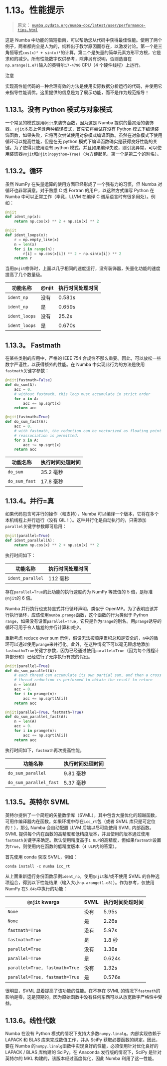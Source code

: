 # 1.13。性能提示

> 原文： [`numba.pydata.org/numba-doc/latest/user/performance-tips.html`](http://numba.pydata.org/numba-doc/latest/user/performance-tips.html)

这是 Numba 中功能的简短指南，可以帮助您从代码中获得最佳性能。使用了两个例子，两者都完全是人为的，纯粹出于教学原因而存在，以激发讨论。第一个是三角恒等式`cos(x)² + sin(x)²`的计算，第二个是矢量的简单元素方形平方根，它是求和的减少。所有性能数字仅供参考，除非另有说明，否则选自在`np.arange(1.e7)`输入的英特尔`i7-4790` CPU（4 个硬件线程）上运行。

注意

实现高性能代码的一种合理有效的方法是使用实​​际数据分析运行的代码，并使用它来指导性能调优。这里提供的信息是为了展示功能，而不是作为规范指导！

## 1.13.1。没有 Python 模式与对象模式

一个常见的模式是用`@jit`来装饰函数，因为这是 Numba 提供的最灵活的装饰器。 `@jit`本质上包含两种编译模式，首先它将尝试在没有 Python 模式下编译装饰函数，如果失败，它将再次尝试使用对象模式编译函数。虽然在对象模式下使用循环可以提高性能，但是在无 python 模式下编译函数确实是获得良好性能的关键。为了使得只使用没有 python 模式，并且如果编译失败，则引发异常，可以使用装饰器`@njit`和`@jit(nopython=True)`（为方便起见，第一个是第二个的别名）。

## 1.13.2。循环

虽然 NumPy 在矢量运算的使用方面已经形成了一个强有力的习惯，但 Numba 对循环也非常满意。对于熟悉 C 或 Fortran 的用户，以这种方式编写 Python 在 Numba 中可以正常工作（毕竟，LLVM 在编译 C 谱系语言时有很多用处）。例如：

```py
@njit
def ident_np(x):
    return np.cos(x) ** 2 + np.sin(x) ** 2

@njit
def ident_loops(x):
    r = np.empty_like(x)
    n = len(x)
    for i in range(n):
        r[i] = np.cos(x[i]) ** 2 + np.sin(x[i]) ** 2
    return r

```

当用`@njit`修饰时，上面以几乎相同的速度运行，没有装饰器，矢量化功能的速度提高了几个数量级。

| 功能名称 | @njit | 执行时间处理时间 |
| --- | --- | --- |
| `ident_np` | 没有 | 0.581s |
| `ident_np` | 是 | 0.659s |
| `ident_loops` | 没有 | 25.2s |
| `ident_loops` | 是 | 0.670s |

## 1.13.3。 Fastmath

在某些类别的应用中，严格的 IEEE 754 合规性不那么重要。因此，可以放松一些数字严谨性，以获得额外的性能。在 Numba 中实现此行为的方法是使用`fastmath`关键字参数：

```py
@njit(fastmath=False)
def do_sum(A):
    acc = 0.
    # without fastmath, this loop must accumulate in strict order
    for x in A:
        acc += np.sqrt(x)
    return acc

@njit(fastmath=True)
def do_sum_fast(A):
    acc = 0.
    # with fastmath, the reduction can be vectorized as floating point
    # reassociation is permitted.
    for x in A:
        acc += np.sqrt(x)
    return acc

```

| 功能名称 | 执行时间处理时间 |
| --- | --- |
| `do_sum` | 35.2 毫秒 |
| `do_sum_fast` | 17.8 毫秒 |

## 1.13.4。并行=真

如果代码包含可并行的操作（和支持），Numba 可以编译一个版本，它将在多个本机线程上并行运行（没有 GIL！）。这种并行化是自动执行的，只需添加`parallel`关键字参数即可启用：

```py
@njit(parallel=True)
def ident_parallel(A):
    return np.cos(x) ** 2 + np.sin(x) ** 2

```

执行时间如下：

| 功能名称 | 执行时间处理时间 |
| --- | --- |
| `ident_parallel` | 112 毫秒 |

存在`parallel=True`的此功能的执行速度约为 NumPy 等效值的 5 倍，是标准`@njit`的 6 倍。

Numba 并行执行也支持显式并行循环声明，类似于 OpenMP。为了表明应该并行执行循环，应该使用`numba.prange`函数，这个函数的行为类似于 Python `range`，如果没有设置`parallel=True`，它只是作为`range`的别名。用`prange`诱导的循环可用于令人尴尬的并行计算和减少。

重新考虑 reduce over sum 示例，假设无法按顺序累积总和是安全的，`n`中的循环可以通过使用`prange`来并行化。此外，在这种情况下可以毫无顾虑地添加`fastmath=True`关键字参数，因为已经通过使用`parallel=True`（因为每个线程计算部分和）已经进行了无序执行有效的假设。

```py
@njit(parallel=True)
def do_sum_parallel(A):
    # each thread can accumulate its own partial sum, and then a cross
    # thread reduction is performed to obtain the result to return
    n = len(A)
    acc = 0.
    for i in prange(n):
        acc += np.sqrt(A[i])
    return acc

@njit(parallel=True, fastmath=True)
def do_sum_parallel_fast(A):
    n = len(A)
    acc = 0.
    for i in prange(n):
        acc += np.sqrt(A[i])
    return acc

```

执行时间如下，`fastmath`再次提高性能。

| 功能名称 | 执行时间处理时间 |
| --- | --- |
| `do_sum_parallel` | 9.81 毫秒 |
| `do_sum_parallel_fast` | 5.37 毫秒 |

## 1.13.5。英特尔 SVML

英特尔提供了一个简短的矢量数学库（SVML），其中包含大量优化的超越函数，可用作编译器内在函数。如果环境中存在`icc_rt`包（或者 SVML 库只是可定位的！），那么 Numba 会自动配置 LLVM 后端以尽可能使用 SVML 内部函数。 SVML 提供每个内在函数的高精度和低精度版本，并且使用的版本通过使用`fastmath`关键字来确定。默认使用精度高于`1 ULP`的高精度，但如果`fastmath`设置为`True`，则使用内在函数的低精度版本（`4 ULP`内的答案）。

首先使用 conda 获取 SVML，例如：

```py
conda install -c numba icc_rt

```

从上面重新运行身份函数示例`ident_np`，使用`@njit`和/或不使用 SVML 的各种选项组合，得到以下性能结果（输入大小`np.arange(1.e8)`）。作为参考，仅使用 NumPy 在`5.84s`中执行的功能：

| `@njit` kwargs | SVML | 执行时间处理时间 |
| --- | --- | --- |
| `None` | 没有 | 5.95s |
| `None` | 是 | 2.26s |
| `fastmath=True` | 没有 | 5.97s |
| `fastmath=True` | 是 | 1.8 秒 |
| `parallel=True` | 没有 | 1.36s |
| `parallel=True` | 是 | 0.624s |
| `parallel=True, fastmath=True` | 没有 | 1.32s |
| `parallel=True, fastmath=True` | 是 | 0.576s |

很明显，SVML 显着提高了该功能的性能。在不存在 SVML 的情况下`fastmath`的影响是零，这是预期的，因为原始函数中没有任何东西可以从放宽数字严格性中受益。

## 1.13.6。线性代数

Numba 在没有 Python 模式的情况下支持大多数`numpy.linalg`。内部实现依赖于 LAPACK 和 BLAS 库来完成数值工作，并从 SciPy 获取必要函数的绑定。因此，要在 Numba 的`numpy.linalg`函数中实现良好的性能，必须使用针对优化良好的 LAPACK / BLAS 库构建的 SciPy。在 Anaconda 发行版的情况下，SciPy 是针对英特尔的 MKL 构建的，该版本经过高度优化，因此 Numba 利用了这一性能。